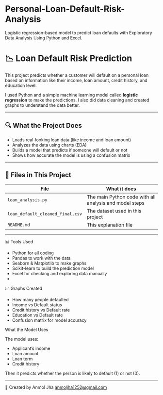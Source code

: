 # Personal-Loan-Default-Risk-Analysis
Logistic regression-based model to predict loan defaults with Exploratory Data Analysis Using Python and Excel.
# 📉 Loan Default Risk Prediction

This project predicts whether a customer will default on a personal loan based on information like their income, loan amount, credit history, and education level.

I used Python and a simple machine learning model called **logistic regression** to make the predictions. I also did data cleaning and created graphs to understand the data better.

---

## 🔍 What the Project Does

- Loads real-looking loan data (like income and loan amount)
- Analyzes the data using charts (EDA)
- Builds a model that predicts if someone will default or not
- Shows how accurate the model is using a confusion matrix

---

## 📁 Files in This Project

| File | What it does |
|------|--------------|
| `loan_analysis.py` | The main Python code with all analysis and model steps |
| `loan_default_cleaned_final.csv` | The dataset used in this project |
| `README.md` | This explanation file

---

 📊 Tools Used

- Python for all coding
- Pandas to work with the data
- Seaborn & Matplotlib to make graphs
- Scikit-learn to build the prediction model
- Excel for checking and exploring data manually
- 
 📈  Graphs Created

- How many people defaulted
- Income vs Default status
- Credit history vs Default rate
- Education vs Default rate
- Confusion matrix for model accuracy

 What the Model Uses

The model uses:
- Applicant’s income
- Loan amount
- Loan term
- Credit history

Then it predicts whether the person is likely to default (1) or not (0).

---
 👤 Created by
Anmol Jha 
 anmoljha1252@gmail.com  




